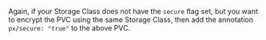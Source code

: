 Again, if your Storage Class does not have the `secure` flag set, but you want to encrypt the PVC using the same Storage Class, then add the annotation `px/secure: "true"` to the above PVC.

